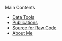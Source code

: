 <p class="main">Main Contents</p>
  <ul class="main">
    <li><a href="downloadabletools/">Data Tools</a></li>
    <li><a href="publications/">Publications</a></li>
    <li><a href="github/">Source for Raw Code</a></li>
    <li><a href="about/">About Me</a></li>
  </ul>



